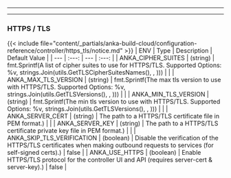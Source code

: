 
---
---
### HTTPS / TLS
{{< include file="content/_partials/anka-build-cloud/configuration-reference/controller/https_tls/notice.md" >}}
| ENV | Type | Description | Default Value |
| --- | :---: | --- | :---: |
| ANKA_CIPHER_SUITES | (string)  | fmt.Sprintf(A list of cipher suites to use for HTTPS/TLS. Supported Options: %v, strings.Join(utils.GetTLSCipherSuitesNames(), , ))) |  |
| ANKA_MAX_TLS_VERSION | (string) | fmt.Sprintf(The max tls version to use with HTTPS/TLS. Supported Options: %v, strings.Join(utils.GetTLSVersions(), , ))) |  |
| ANKA_MIN_TLS_VERSION | (string) | fmt.Sprintf(The min tls version to use with HTTPS/TLS. Supported Options: %v, strings.Join(utils.GetTLSVersions(), , ))) |  |
| ANKA_SERVER_CERT | (string) | The path to a HTTPS/TLS certificate file in PEM format.) |  |
| ANKA_SERVER_KEY | (string) | The path to a HTTPS/TLS certificate private key file in PEM format.) |  |
| ANKA_SKIP_TLS_VERIFICATION | (boolean) | Disable the verification of the HTTPS/TLS certificates when making outbound requests to services (for self-signed certs).) | false |
| ANKA_USE_HTTPS | (boolean) | Enable HTTPS/TLS protocol for the controller UI and API (requires server-cert & server-key).) | false |

